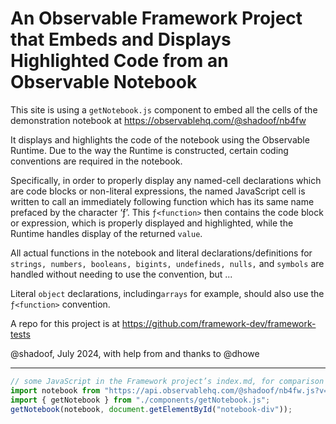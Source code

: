 # An Observable Framework Project that Embeds and Displays Highlighted Code from an Observable Notebook

This site is using a `getNotebook.js` component to embed all the cells of the demonstration notebook at https://observablehq.com/@shadoof/nb4fw 

It displays and highlights the code of the notebook using the Observable Runtime. Due to the way the Runtime is constructed, certain coding conventions are required in the notebook.

Specifically, in order to properly display any named-cell declarations which are code blocks or non-literal expressions, the named JavaScript cell is written to call an immediately following function which has its same name prefaced by the character ‘ƒ’. This `ƒ<function>` then contains the code block or expression, which is properly displayed and highlighted, while the Runtime handles display of the returned `value`.

All actual functions in the notebook and literal declarations/definitions for `strings, numbers, booleans, bigints, undefineds, nulls,` and `symbols` are handled without needing to use the convention, but ...

Literal `object` declarations, including`arrays` for example, should also use the `ƒ<function>` convention.

A repo for this project is at https://github.com/framework-dev/framework-tests

@shadoof, July 2024, with help from and thanks to @dhowe

---
```js echo
// some JavaScript in the Framework project’s index.md, for comparison
import notebook from "https://api.observablehq.com/@shadoof/nb4fw.js?v=4";
import { getNotebook } from "./components/getNotebook.js";
getNotebook(notebook, document.getElementById("notebook-div"));
```
<div id="notebook-div"></div>